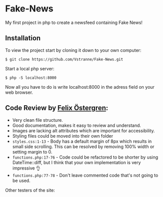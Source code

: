 # Fake-News

My first project in php to create a newsfeed containing Fake News!


## Installation
To view the project start by cloning it down to your own computer:
```
$ git clone https://github.com/Vstranne/Fake-News.git
```
Start a local php server:
```
$ php -S localhost:8000
```
Now all you have to do is write localhost:8000 in the adress field on your web browser.

## Code Review by [Felix Östergren](https://github.com/felixgren):
- Very clean file structure.
- Good documentation, makes it easy to review and understand.
- Images are lacking alt attributes which are important for accessibility.
- Styling files could be moved into their own folder 
- `styles.css:1-13` - Body has a default margin of 8px which results in small side scrolling. This can be resolved by removing 100% width or setting margin to 0.
- `functions.php:17-76` - Code could be refactored to be shorter by using DateTime::diff, but I think that your own implementation is very impressive :ok_hand:
- `functions.php:77-78` - Don't leave commented code that's not going to be used.

Other testers of the site:


